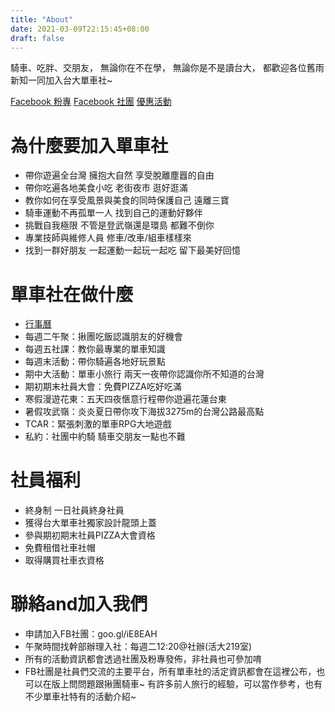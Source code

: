 ```yaml
---
title: "About"
date: 2021-03-09T22:15:45+08:00
draft: false
---
```


騎車、吃胖、交朋友，
無論你在不在學，
無論你是不是讀台大，
都歡迎各位舊雨新知一同加入台大單車社~

[Facebook 粉專](https://www.facebook.com/ntucyc)
[Facebook 社團](https://www.facebook.com/groups/NTUCYCLUB/)
[優惠活動](https://youtu.be/072tU1tamd0)

# 為什麼要加入單車社

* 帶你遊遍全台灣 擁抱大自然 享受脫離塵囂的自由
* 帶你吃遍各地美食小吃 老街夜市 逛好逛滿
* 教你如何在享受風景與美食的同時保護自己 遠離三寶
* 騎車運動不再孤單一人 找到自己的運動好夥伴
* 挑戰自我極限 不管是登武嶺還是環島 都難不倒你
* 專業技師與維修人員 修車/改車/組車樣樣來
* 找到一群好朋友 一起運動一起玩一起吃 留下最美好回憶

# 單車社在做什麼

* [行事曆](https://www.facebook.com/ntucyc/posts/1976956985780302)
* 每週二午聚：揪團吃飯認識朋友的好機會
* 每週五社課：教你最專業的單車知識
* 每週末活動：帶你騎遍各地好玩景點
* 期中大活動：單車小旅行 兩天一夜帶你認識你所不知道的台灣
* 期初期末社員大會：免費PIZZA吃好吃滿
* 寒假漫遊花東：五天四夜愜意行程帶你遊遍花蓮台東
* 暑假攻武嶺：炎炎夏日帶你攻下海拔3275m的台灣公路最高點
* TCAR：緊張刺激的單車RPG大地遊戲
* 私約：社團中約騎 騎車交朋友一點也不難

# 社員福利

* 終身制 一日社員終身社員
* 獲得台大單車社獨家設計龍頭上蓋
* 參與期初期末社員PIZZA大會資格
* 免費租借社車社帽
* 取得購買社車衣資格

# 聯絡and加入我們

* 申請加入FB社團：goo.gl/iE8EAH
* 午聚時間找幹部辦理入社：每週二12:20@社辦(活大219室)
* 所有的活動資訊都會透過社團及粉專發佈，非社員也可參加唷
* FB社團是社員們交流的主要平台，所有單車社的活定資訊都會在這裡公布，也可以在版上問問題跟揪團騎車~ 有許多前人旅行的經驗，可以當作參考，也有不少單車社特有的活動介紹~


